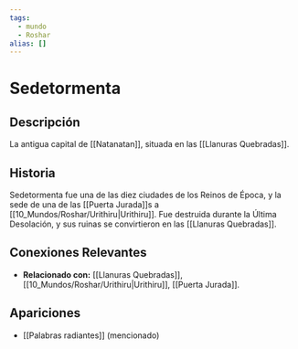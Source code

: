 ```yaml
---
tags:
  - mundo
  - Roshar
alias: []
---
```


# Sedetormenta

## Descripción
La antigua capital de [[Natanatan]], situada en las [[Llanuras Quebradas]].

## Historia
Sedetormenta fue una de las diez ciudades de los Reinos de Época, y la sede de una de las [[Puerta Jurada]]s a [[10_Mundos/Roshar/Urithiru|Urithiru]]. Fue destruida durante la Última Desolación, y sus ruinas se convirtieron en las [[Llanuras Quebradas]].

## Conexiones Relevantes
* **Relacionado con:** [[Llanuras Quebradas]], [[10_Mundos/Roshar/Urithiru|Urithiru]], [[Puerta Jurada]].

## Apariciones
* [[Palabras radiantes]] (mencionado)
